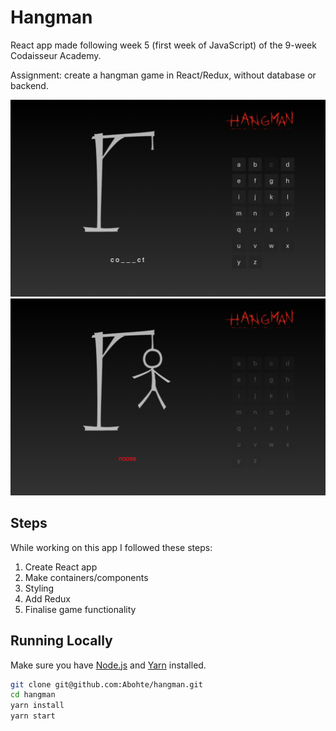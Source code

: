# Hangman

React app made following week 5 (first week of JavaScript) of the 9-week Codaisseur Academy.

Assignment: create a hangman game in React/Redux, without database or backend.

![Playing](src/images/Playing.png)
![Artist Page](src/images/Lost.png)

## Steps

While working on this app I followed these steps:

1. Create React app
2. Make containers/components
3. Styling
4. Add Redux
5. Finalise game functionality

## Running Locally

Make sure you have [Node.js](https://nodejs.org/en/) and [Yarn](https://yarnpkg.com/lang/en/) installed.

```bash
git clone git@github.com:Abohte/hangman.git
cd hangman
yarn install
yarn start
```

